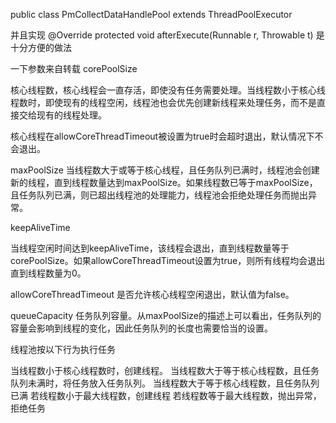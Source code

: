public class PmCollectDataHandlePool extends ThreadPoolExecutor

并且实现
@Override
protected void afterExecute(Runnable r, Throwable t) 是十分方便的做法

一下参数来自转载
corePoolSize
 

核心线程数，核心线程会一直存活，即使没有任务需要处理。当线程数小于核心线程数时，即使现有的线程空闲，线程池也会优先创建新线程来处理任务，而不是直接交给现有的线程处理。

核心线程在allowCoreThreadTimeout被设置为true时会超时退出，默认情况下不会退出。

 

maxPoolSize
当线程数大于或等于核心线程，且任务队列已满时，线程池会创建新的线程，直到线程数量达到maxPoolSize。如果线程数已等于maxPoolSize，且任务队列已满，则已超出线程池的处理能力，线程池会拒绝处理任务而抛出异常。
 

keepAliveTime
 

当线程空闲时间达到keepAliveTime，该线程会退出，直到线程数量等于corePoolSize。如果allowCoreThreadTimeout设置为true，则所有线程均会退出直到线程数量为0。

 

allowCoreThreadTimeout
是否允许核心线程空闲退出，默认值为false。

queueCapacity
任务队列容量。从maxPoolSize的描述上可以看出，任务队列的容量会影响到线程的变化，因此任务队列的长度也需要恰当的设置。

 

线程池按以下行为执行任务

 

当线程数小于核心线程数时，创建线程。
当线程数大于等于核心线程数，且任务队列未满时，将任务放入任务队列。
当线程数大于等于核心线程数，且任务队列已满
若线程数小于最大线程数，创建线程
若线程数等于最大线程数，抛出异常，拒绝任务
